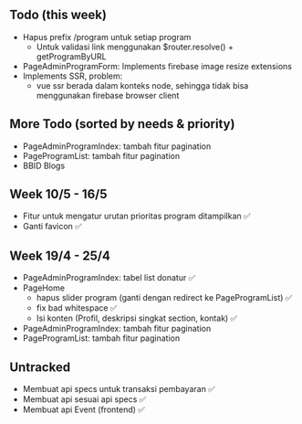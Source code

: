
## Todo (this week)
- Hapus prefix /program untuk setiap program
  - Untuk validasi link menggunakan $router.resolve() + getProgramByURL
- PageAdminProgramForm: Implements firebase image resize extensions
- Implements SSR, problem:
  - vue ssr berada dalam konteks node, sehingga tidak bisa menggunakan firebase browser client


## More Todo (sorted by needs & priority)
- PageAdminProgramIndex: tambah fitur pagination
- PageProgramList: tambah fitur pagination
- BBID Blogs

## Week 10/5 - 16/5
- Fitur untuk mengatur urutan prioritas program ditampilkan ✅
- Ganti favicon ✅

## Week 19/4 - 25/4
- PageAdminProgramIndex: tabel list donatur ✅
- PageHome
  - hapus slider program (ganti dengan redirect ke PageProgramList) ✅
  - fix bad whitespace ✅
  - Isi konten (Profil, deskripsi singkat section, kontak) ✅
- PageAdminProgramIndex: tambah fitur pagination
- PageProgramList: tambah fitur pagination

## Untracked
- Membuat api specs untuk transaksi pembayaran ✅
- Membuat api sesuai api specs ✅
- Membuat api Event (frontend) ✅

